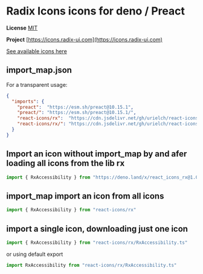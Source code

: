 # Radix Icons icons for deno / Preact

**License** [MIT](https://github.com/radix-ui/icons/blob/master/LICENSE)

**Project** [https://icons.radix-ui.com](https://icons.radix-ui.com)

[See available icons here](https://react-icons.github.io/react-icons/icons?name=rx)

## import_map.json

For a transparent usage:

```json
{
  "imports": {
    "preact":  "https://esm.sh/preact@10.15.1",
    "preact/": "https://esm.sh/preact@10.15.1/",
    "react-icons/rx":  "https://cdn.jsdelivr.net/gh/urielch/react-icons-rx@1.0.7/mod.ts",
    "react-icons/rx/": "https://cdn.jsdelivr.net/gh/urielch/react-icons-rx@1.0.7/ico/",
  }
}
```

## Import an icon without import_map by and afer loading all icons from the lib rx

```ts
import { RxAccessibility } from "https://deno.land/x/react_icons_rx@1.0.7/mod.ts"
```

## import_map import an icon from all icons

```ts
import { RxAccessibility } from "react-icons/rx"
```

## import a single icon, downloading just one icon

```ts
import { RxAccessibility } from "react-icons/rx/RxAccessibility.ts"
```

or using default export

```ts
import RxAccessibility from "react-icons/rx/RxAccessibility.ts"
```

